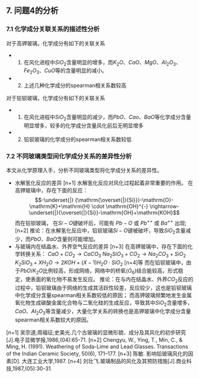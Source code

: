 ## 7. 问题4的分析

### 7.1 化学成分关联关系的描述性分析
对于高钾玻璃，化学成分有如下的关联关系
+ 1. 在风化进程中$SiO_{2}$含量明显的增多，而$K_{2}O$、$CaO$、$MgO$、$Al_{2}O_{3}$、$Fe_{2}O_{3}$、$CuO$等的含量明显的减小。
+ 2. 上述几种化学成分的spearman相关系数较高

对于铅钡玻璃，化学成分有如下的关联关系
+ 1. 在风化进程中$SiO_{2}$含量明显的减少，而$PbO$、$Cao$、$BaO$等化学成分含量明显增多，较多的化学成分含量风化前后无明显增多
+ 2. 铅钡玻璃的化学成分的spearman相关系数较低

### 7.2 不同玻璃类型间化学成分关系的差异性分析

本文从化学原理入手，分析不同玻璃类型将化学成分关系的差异性。
+ 水解氢化反应的差异 [n+1]
  水解氢化反应对风化过程起着非常重要的作用。
  在高钾玻璃中，存在下面的反应：
  $$-\underset{|} {\mathrm{\overset{|}{Si}}}-\mathrm{O}-\mathrm{K}+\mathrm{H} \cdot \mathrm{OH}^{-} \rightarrow-\underset{|}{\overset{|}{Si}}-\mathrm{OH}+\mathrm{KOH}$$
  而在铅钡玻璃， 在$Si-O$键破坏后，可能有 $Pb-O$ 或 $Pb^{++}$ 或 $Ba^{++}$ 出现; [n+2]
  推论：在水解氢化反应中，铅钡玻璃$Si-O$键被破坏，导致$SiO_{2}$含量减少，而$PbO$、$BaO$含量则可能增加。
+ 与玻璃内在结晶水、外界空气反应的差异 [n+3]
  在高钾玻璃中，存在下面的化学转换关系：
  $CaO+CO_{2} \rightarrow CaCO_{3}$
  $Na_{2}SiO_{3} + CO_{2} \rightarrow Na_{2}CO_{3}+SiO_{2}$
  $K_{2}SiO_{3}+XH_{2}O \rightarrow 2KOH + (X-1)H_{2}O \cdot SiO_{2}$ [n+4]等
  而在铅钡玻璃中，由于$PbO/K_{2}O$比例较高，形成网络，网络中的桥氧($O_{6}$)结合能较高，形式稳定，使表面的氧化物不易发生反应。
  推论：在与内在结晶水、外界$CO_{2}$反应的过程中，铅钡玻璃由于网络的生成其活跃性较差，反应较少，这也是铅钡玻璃中化学成分含量spearman相关系数较低的原因；
  而高钾玻璃频繁地发生金属氧化物生成碳酸金属化合物与二氧化硅的生成反应，导致其中$SiO_{2}$含量增多，$CaO$、$Al_{2}O_{3}$等含量减少，大量化学关系的转换也是高钾玻璃中化学成分含量spearman相关系数较大的原因。


[n+1] 吴宗道;周福征;史美光.几个古玻璃的显微形貌、成分及其风化的初步研究[J].电子显微学报,1986,(04):65-71.
[n+2] Chengyu, W., Ying, T., Min, C., & Ming, H. (1991). Weathering of Soda-Lime and Lead Glasses. Transactions of the Indian Ceramic Society, 50(6), 171–177.
[n+3] 陈敏. 影响铅玻璃风化的因素[D]. 大连工业大学,1987.
[n+4] 刘壮飞.玻璃制品的风化及其预防措施[J].商业科技,1987,(05):30-31.

  